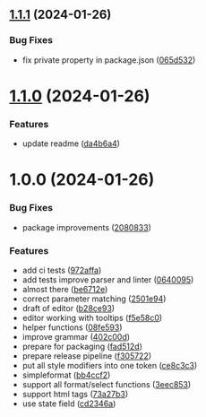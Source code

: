 ## [1.1.1](https://github.com/tolgee/editor/compare/v1.1.0...v1.1.1) (2024-01-26)


### Bug Fixes

* fix private property in package.json ([065d532](https://github.com/tolgee/editor/commit/065d53213b307488eeb706b8a563a674489fd7bb))

# [1.1.0](https://github.com/tolgee/editor/compare/v1.0.0...v1.1.0) (2024-01-26)


### Features

* update readme ([da4b6a4](https://github.com/tolgee/editor/commit/da4b6a41293077e86e343f8fbdfe0ca391b46c85))

# 1.0.0 (2024-01-26)


### Bug Fixes

* package improvements ([2080833](https://github.com/tolgee/editor/commit/2080833ce7565f87b833f1c318e99d5559c89b3c))


### Features

* add ci tests ([972affa](https://github.com/tolgee/editor/commit/972affa84d7f613b10c89ce239d5ec05396819cb))
* add tests improve parser and linter ([0640095](https://github.com/tolgee/editor/commit/0640095987d0c4829f58d2cf4966f6b2302fc3e9))
* almost there ([be6712e](https://github.com/tolgee/editor/commit/be6712e0f97e8dd1e0fa2bb2479881b75560d9a2))
* correct parameter matching ([2501e94](https://github.com/tolgee/editor/commit/2501e942ce61a5a9059516c0c58aa2d1bb2b7320))
* draft of editor ([b28ce93](https://github.com/tolgee/editor/commit/b28ce93b3191c005a7bbe4b4f36583ef35e90ee5))
* editor working with tooltips ([f5e58c0](https://github.com/tolgee/editor/commit/f5e58c03f73e0511e6c4d8b50529c7da6b5a2ddb))
* helper functions ([08fe593](https://github.com/tolgee/editor/commit/08fe5939e1521206f86ecf244223ed1deed5fd00))
* improve grammar ([402c00d](https://github.com/tolgee/editor/commit/402c00d2de3ce8bd2641ab6664f8ed66a360c764))
* prepare for packaging ([fad512d](https://github.com/tolgee/editor/commit/fad512d86147030af146e54b9cbda5b4fd52d51d))
* prepare release pipeline ([f305722](https://github.com/tolgee/editor/commit/f3057224b96f97a2929f3d140ed4d6da0ac3cbfe))
* put all style modifiers into one token ([ce8c3c3](https://github.com/tolgee/editor/commit/ce8c3c30a06bac0c894e71dd44b5d3b75abc4d12))
* simpleformat ([bb4ccf2](https://github.com/tolgee/editor/commit/bb4ccf29973e94e441e8e86cc6b44b80e665e36d))
* support all format/select functions ([3eec853](https://github.com/tolgee/editor/commit/3eec8537123896a778e65799f6d95d284ae62c74))
* support html tags ([73a27b3](https://github.com/tolgee/editor/commit/73a27b3569716c1f3047c7c9de02a07d6a17978c))
* use state field ([cd2346a](https://github.com/tolgee/editor/commit/cd2346a2cb92b7ce07c909a67ccb453e6893aa55))

